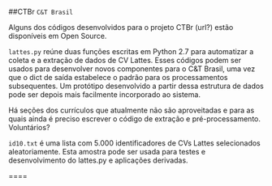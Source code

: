 ##CTBr `C&T Brasil`

Alguns dos códigos desenvolvidos para o projeto CTBr (url?) estão disponíveis em Open Source.

`lattes.py` reúne duas funções escritas em Python 2.7 para automatizar a coleta e a extração de dados de CV Lattes. Esses códigos podem ser usados para desenvolver novos componentes para o C&T Brasil, uma vez que o dict de saída estabelece o padrão para os processamentos subsequentes. Um protótipo desenvolvido a partir dessa estrutura de dados pode ser depois mais facilmente incorporado ao sistema.

Há seções dos currículos que atualmente não são aproveitadas e para as quais ainda é preciso escrever o código de extração e pré-processamento. Voluntários?

`id10.txt` é uma lista com 5.000 identificadores de CVs Lattes selecionados aleatoriamente. Esta amostra pode ser usada para testes e desenvolvimento do lattes.py e aplicações derivadas.







====